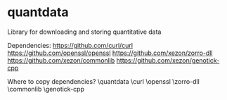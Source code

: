 # quantdata
Library for downloading and storing quantitative data

Dependencies:
https://github.com/curl/curl
https://github.com/openssl/openssl
https://github.com/xezon/zorro-dll
https://github.com/xezon/commonlib
https://github.com/xezon/genotick-cpp

Where to copy dependencies?
\quantdata
\curl
\openssl
\zorro-dll
\commonlib
\genotick-cpp
